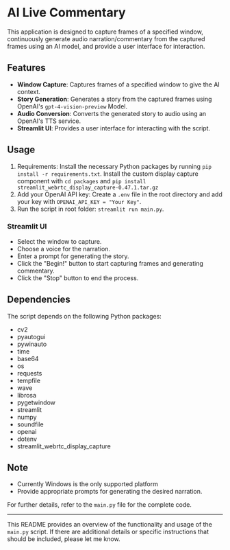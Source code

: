 # AI Live Commentary

This application is designed to capture frames of a specified window, continuously generate audio narration/commentary from the captured frames using an AI model, and provide a user interface for interaction.

## Features
- **Window Capture**: Captures frames of a specified window to give the AI context.
- **Story Generation**: Generates a story from the captured frames using OpenAI's `gpt-4-vision-preview` Model.
- **Audio Conversion**: Converts the generated story to audio using an OpenAI's TTS service.
- **Streamlit UI**: Provides a user interface for interacting with the script.

## Usage
1. Requirements: Install the necessary Python packages by running `pip install -r requirements.txt`. Install the custom display capture component with `cd packages` and `pip install streamlit_webrtc_display_capture-0.47.1.tar.gz`
2. Add your OpenAI API key: Create a `.env` file in the root directory and add your key with `OPENAI_API_KEY = "Your Key"`.
3. Run the script in root folder: `streamlit run main.py`.

### Streamlit UI
- Select the window to capture.
- Choose a voice for the narration.
- Enter a prompt for generating the story.
- Click the "Begin!" button to start capturing frames and generating commentary.
- Click the "Stop" button to end the process.

## Dependencies
The script depends on the following Python packages:
- cv2
- pyautogui
- pywinauto
- time
- base64
- os
- requests
- tempfile
- wave
- librosa
- pygetwindow
- streamlit
- numpy
- soundfile
- openai
- dotenv
- streamlit_webrtc_display_capture

## Note
- Currently Windows is the only supported platform
- Provide appropriate prompts for generating the desired narration.

For further details, refer to the `main.py` file for the complete code.

---

This README provides an overview of the functionality and usage of the `main.py` script. If there are additional details or specific instructions that should be included, please let me know.

